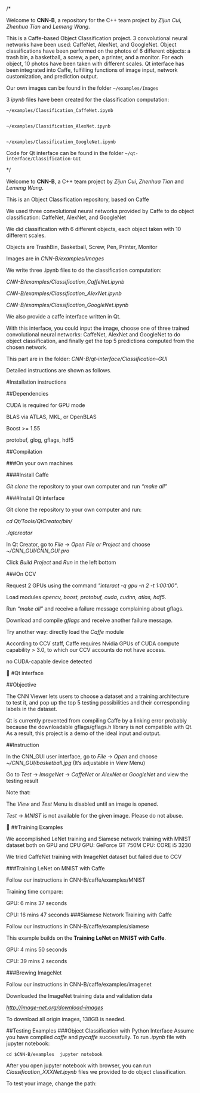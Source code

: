 /*


Welcome to __CNN-B__, a repository for the C++ team project by _Zijun Cui_, _Zhenhua Tian_ and _Lemeng Wang_.


This is a Caffe-based Object Classification project. 3 convolutional neural networks have been used: CaffeNet, AlexNet, and GoogleNet. Object classifications have been performed on the photos of 6 different objects: a trash bin, a basketball, a screw, a pen, a printer, and a monitor. For each object, 10 photos have been taken with different scales. Qt interface has been integrated into Caffe, fulfilling functions of image input, network customization, and prediction output.


Our own images can be found in the folder `~/examples/Images`


3 _ipynb_ files have been created for the classification computation:


```
~/examples/Classification_CaffeNet.ipynb


~/examples/Classification_AlexNet.ipynb


~/examples/Classification_GoogleNet.ipynb
```


 Code for Qt interface can be found in the folder `~/qt-interface/Classification-GUI`


*/


Welcome to __CNN-B__, a C++ team project by _Zijun Cui_, _Zhenhua Tian_ and _Lemeng Wang_.


This is an Object Classification repository, based on Caffe 


We used three convolutional neural networks provided by Caffe to do object classification: 
CaffeNet, AlexNet, and GoogleNet


We did classification with 6 different objects, each object taken with 10 different scales. 


Objects are TrashBin, Basketball, Screw, Pen, Printer, Monitor


Images are in _CNN-B/examples/Images_


We write three  .ipynb files to do the classification computation:


_CNN-B/examples/Classification_CaffeNet.ipynb_


_CNN-B/examples/Classification_AlexNet.ipynb_


_CNN-B/examples/Classification_GoogleNet.ipynb_


We also provide a caffe interface written in Qt. 


With this interface, you could input the image, choose one of three trained convolutional neural networks: CaffeNet, AlexNet and GoogleNet to do object classification, and finally get the top 5 predictions computed from the chosen network.


This part are in the folder: _CNN-B/qt-interface/Classification-GUI_


Detailed instructions are shown as follows.






#Installation instructions


##Dependencies


CUDA is required for GPU mode


BLAS via ATLAS, MKL, or OpenBLAS


Boost >= 1.55


protobuf, glog, gflags, hdf5


##Compilation


###On your own machines


####Install Caffe


_Git clone_ the repository to your own computer and run _“make all”_


####Install Qt interface


Git clone the repository to your own computer and run:


_cd Qt/Tools/QtCreator/bin/_


_./qtcreator_


In Qt Creator, go to _File_ -> _Open File or Project_ and choose _~/CNN\_GUI/CNN\_GUI.pro_


Click _Build Project_ and _Run_ in the left bottom


###On CCV


Request 2 GPUs using the command _"interact -q gpu -n 2 -t 1:00:00"_.


Load modules _opencv, boost, protobuf, cuda, cudnn, atlas, hdf5_.


Run _“make all”_ and receive a failure message complaining about gflags.


Download and compile _gflags_ and receive another failure message.


Try another way: directly load the _Caffe_ module


According to CCV staff, Caffe requires Nvidia GPUs of CUDA compute capability > 3.0, to which our CCV accounts do not have access.


no CUDA-capable device detected



#Qt interface


##Objective


The CNN Viewer lets users to choose a dataset and a training architecture to test it, and pop up the top 5 testing possibilities and their corresponding labels in the dataset.


Qt is currently prevented from compiling Caffe by a linking error probably because the downloadable gflags/gflags.h library is not compatible with Qt. As a result, this project is a demo of the ideal input and output.


##Instruction


In the CNN_GUI user interface, go to _File_ -> _Open_ and choose _~/CNN\_GUI/basketball.jpg_ (It’s adjustable in _View_ Menu)


Go to _Test_ -> _ImageNet_ -> _CaffeNet_ or _AlexNet_ or _GoogleNet_ and view the testing result


Note that:


The _View_  and _Test_ Menu is disabled until an image is opened.


_Test_ -> _MNIST_ is not available for the given image. Please do not abuse.





##Training Examples


We accomplished LeNet training and Siamese network training with MNIST dataset both on GPU and CPU 
GPU: GeForce GT 750M
CPU: CORE i5 3230


We tried CaffeNet training with ImageNet dataset but failed due to CCV


###Training LeNet on MNIST with Caffe


Follow our instructions in CNN-B/caffe/examples/MNIST


Training time compare:


GPU: 6 mins 37 seconds


CPU: 16 mins 47 seconds
###Siamese Network Training with Caffe


Follow our instructions in CNN-B/caffe/examples/siamese


This example builds on the __Training LeNet on MNIST with Caffe__. 


GPU: 4 mins 50 seconds 


CPU: 39 mins 2 seconds


###Brewing ImageNet


Follow our instructions in CNN-B/caffe/examples/imagenet


Downloaded the ImageNet training data and validation data


_http://image-net.org/download-images_


To download all origin images, 138GB is needed.


##Testing Examples
###Object Classification with Python Interface
Assume you have compiled _caffe_ and _pycaffe_ successfully. 
To run _.ipynb_ file with jupyter notebook:
```
cd $CNN-B/examples  jupyter notebook
```
After you open jupyter notebook with browser, you can run _Classification_XXXNet.ipynb_ files we provided to do object classification. 


To test your image, change the path:





